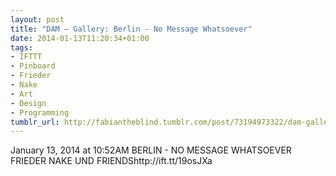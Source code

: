 ```yaml
---
layout: post
title: "DAM — Gallery: Berlin - No Message Whatsoever"
date: 2014-01-13T11:20:34+01:00
tags:
- IFTTT
- Pinboard
- Frieder
- Nake
- Art
- Design
- Programming
tumblr_url: http://fabiantheblind.tumblr.com/post/73194973322/dam-gallery-berlin-no-message-whatsoever
---
```

January 13, 2014 at 10:52AM
BERLIN - NO MESSAGE WHATSOEVER
FRIEDER NAKE UND FRIENDShttp://ift.tt/19osJXa
